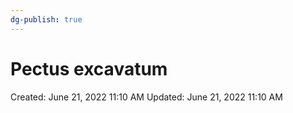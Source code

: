 ```yaml
---
dg-publish: true
---
```


# Pectus excavatum

Created: June 21, 2022 11:10 AM
Updated: June 21, 2022 11:10 AM